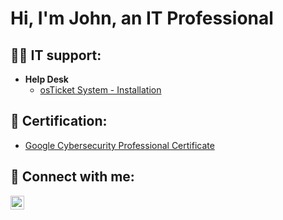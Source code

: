 <h1>Hi, I'm John, an IT Professional<br/></h1>

<h2>👨‍💻 IT support:</h2>

- <b>Help Desk</b>
  - [osTicket System - Installation](https://github.com/HuneyJar/osTicket-Installation)
 
<h2> 📘 Certification:</h2>

- [Google Cybersecurity Professional Certificate](https://www.credly.com/badges/93ff18ee-6195-4163-8e74-3c33c88714a4/linked_in_profile)

<h2> 🤳 Connect with me:</h2>

[<img align="left" alt="JoshMadakor | LinkedIn" width="22px" src="https://cdn.jsdelivr.net/npm/simple-icons@v3/icons/linkedin.svg" />][linkedin]

[linkedin]: https://linkedin.com/in/joshmadakor
